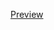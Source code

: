 
[Preview](https://kevinmayfield.github.io/questionnaire-viewer/?q=https://virtually-healthcare.github.io/HL7-FHIR-Implementation-Guide/Questionnaire-NHSHealthCheckAssessment.json)
